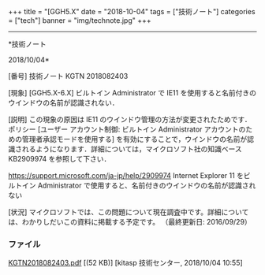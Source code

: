 ﻿+++
title = "[GGH5.X"
date = "2018-10-04"
tags = ["技術ノート"]
categories = ["tech"]
banner = "img/technote.jpg"
+++

-----------------------------------------------------------------------------------------------------------------------------

*技術ノート

2018/10/04*


[番号]
技術ノート KGTN 2018082403

[現象]
[GGH5.X-6.X] ビルトイン Administrator で IE11
を使用すると名前付きのウインドウの名前が認識されない．

[説明]
この現象の原因は IE11
のウインドウ管理の方法が変更されたためです．ポリシー [ユーザー
アカウント制御: ビルトイン Administrator
アカウントのための管理者承認モードを使用する]
を有効にすることで，ウインドウの名前が認識されるようになります．詳細については，マイクロソフト社の知識ベース
KB2909974 を参照して下さい．

<https://support.microsoft.com/ja-jp/help/2909974>
Internet Explorer 11 をビルトイン Administrator
で使用すると、名前付きのウインドウの名前が認識されない

[状況]
マイクロソフトでは、この問題について現在調査中です。詳細については、わかりしだいこの資料に掲載する予定です。
（最終更新日: 2016/09/29）


### ファイル

 
 


[KGTN2018082403.pdf](http://techreport.kitasp.net/attachments/download/4141/KGTN2018082403.pdf)
 [(52 KB)] [kitasp 技術センター, 2018/10/04
10:55]


 


 

